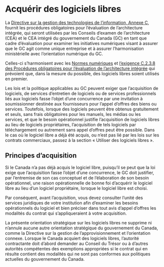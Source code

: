 # Acquérir des logiciels libres

La [Directive sur la gestion des technologies de l’information, Annexe C](https://www.tbs-sct.gc.ca/pol/doc-fra.aspx?id=15249&section=procedure&p=C#appC), fournit les procédures obligatoires pour l’évaluation de l’architecture intégrée, qui seront utilisées par les Conseils d’examen de l’architecture (CEA) et le CEA intégré du gouvernement du Canada (GC) en tant que cadre d’évaluation pour examiner les initiatives numériques visant à assurer que le GC agit comme unique entreprise et à assurer l’harmonisation ministérielle avec l’orientation numérique du GC.

Celles-ci s’harmonisent avec les [Normes numériques](https://www.canada.ca/fr/gouvernement/systeme/gouvernement-numerique/normes-numeriques-gouvernement-canada.html) et [l’exigence C.2.3.8 des Procédures obligatoires pour l’évaluation de l’architecture intégrée](https://www.tbs-sct.gc.ca/pol/doc-fra.aspx?id=15249#claC.2.3.8) qui prévoient que, dans la mesure du possible, des logiciels libres soient utilisés en premier.

Les lois et la politique applicables au GC peuvent exiger que l’acquisition de logiciels, de services d’entretien de logiciels ou de services professionnels liés aux logiciels fasse l’objet d’une concurrence par une invitation à soumissionner destinée aux fournisseurs pour l’appel d’offres des biens ou services. Toutefois, lorsque des logiciels peuvent être obtenus gratuitement et seuls, sans frais obligatoires pour les manuels, les médias ou les services, et que le besoin opérationnel justifie l’acquisition de logiciels libres au lieu de logiciels propriétaires, l’acquisition de tels logiciels par téléchargement ou autrement sans appel d’offres peut être possible.
Dans le cas où le logiciel libre a déjà été acquis, ou n’est pas lié par les lois sur les contrats commerciaux, passez à la section « Utiliser des logiciels libres ».

## Principes d’acquisition

Si le Canada n’a pas déjà acquis le logiciel libre, puisqu’il se peut que la loi exige que l’acquisition fasse l’objet d’une concurrence, le GC doit justifier, par l’entremise de son cas conceptuel et de l’élaboration de son besoin opérationnel, une raison opérationnelle de bonne foi d’acquérir le logiciel libre au lieu d’un logiciel propriétaire, lorsque le logiciel libre est choisi.

Par conséquent, avant l’acquisition, vous devez consulter l’unité des services juridiques de votre institution afin d’examiner les besoins opérationnels du logiciel et bien préciser dans tout avis d’appel d’offres les modalités du contrat qui s’appliqueraient à votre acquisition.

La présente orientation stratégique sur les logiciels libres ne supprime ni n’annule aucune autre orientation stratégique du gouvernement du Canada, comme la Directive sur la gestion de l’approvisionnement et l’orientation connexe. Lorsque le Canada acquiert des logiciels libres, l’autorité contractante doit d’abord demander au Conseil du Trésor ou à d’autres autorités compétentes des exemptions appropriées si le contrat qui en résulte contient des modalités qui ne sont pas conformes aux politiques actuelles du gouvernement du Canada.
